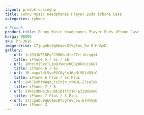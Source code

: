 ```yaml
---
layout: produk-casinghp
title: Funny Music Headphones Player Buds iPhone Case
categories: iphone

# Produk
product-title: Funny Music Headphones Player Buds iPhone Case
harga: 90000
sku: hn-3016
image-drive: 17jugebu9q66aex8Yvgfev_5w-ElHhAyD
gallery:
  - url: 1clDQJWZ1DPgCJ9MKhaUfzJ7ttiKzgqv4
    title: iPhone 5 / 5s / SE
  - url: 1HhrCmi5zcTLzDD3vNnvOCBzDkXuCo6uT
    title: iPhone 6 / 6s
  - url: 1R-owpa7dL5yePGCDy5eJ6gMfVRldB9tO
    title: iPhone 6 Plus / 6s Plus
  - url: 1whJkvhtWWgdLjzIv1r_rxmOL-ZJsgTwk
    title: iPhone 7 / 8
  - url: 1Tk6z9DHS1GvnBFiD1tTx1K-p3j0WamnG
    title: iPhone 7 Plus / 8 Plus
  - url: 17jugebu9q66aex8Yvgfev_5w-ElHhAyD
    title: iPhone X
---
```

